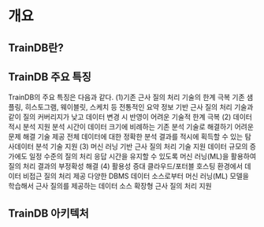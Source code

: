# 개요

## TrainDB란?



## TrainDB 주요 특징
TrainDB의 주요 특징은 다음과 같다. 
(1)기존 근사 질의 처리 기술의 한계 극복
   기존 샘플링, 히스토그램, 웨이블릿, 스케치 등 전통적인 요약 정보 기반 근사 질의 처리 기술과 같이 질의 커버리지가 낮고 데이터 변경 시 반영이 어려운 기술적 한계 극복 
(2) 데이터 적시 분석 지원
   분석 시간이 데이터 크기에 비례하는 기존 분석 기술로 해결하기 어려운 문제 해결 기술 제공
   전체 데이터에 대한 정확한 분석 결과를 적시에 획득할 수 있는 탐사데이터 분석 기술 지원 
(3) 머신 러닝 기반 근사 질의 처리 기술 지원
   데이터 규모의 증가에도 일정 수준의 질의 처리 응답 시간을 유지할 수 있도록 머신 러닝(ML)을 활용하여 질의 처리 결과의 부정확성 해결 
(4) 활용성 증대
   클라우드/포터블 호스팅 환경에서 데이터 비접근 질의 처리 제공
   다양한 DBMS 데이터 소스로부터 머신 러닝(ML) 모델을 학습해서 근사 질의를 제공하는 데이터 소스 확장형 근사 질의 처리 지원

## TrainDB 아키텍처

